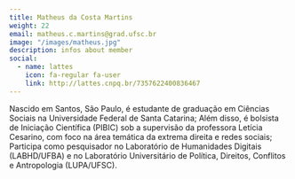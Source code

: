 ```yaml
---
title: Matheus da Costa Martins
weight: 22
email: matheus.c.martins@grad.ufsc.br
image: "/images/matheus.jpg"
description: infos about member
social:
  - name: lattes
    icon: fa-regular fa-user
    link: http://lattes.cnpq.br/7357622400836467
---
```


Nascido em Santos, São Paulo, é estudante de graduação em Ciências Sociais na Universidade Federal de Santa Catarina; Além disso, é bolsista de Iniciação Científica (PIBIC) sob a supervisão da professora Letícia Cesarino, com foco na área temática da extrema direita e redes sociais; Participa como pesquisador no Laboratório de Humanidades Digitais (LABHD/UFBA) e no Laboratório Universitário de Política, Direitos, Conflitos e Antropologia (LUPA/UFSC).
